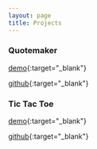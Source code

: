 ```yaml
---
layout: page
title: Projects
---
```



### Quotemaker

[demo](https://myquotemaker.herokuapp.com/ "Quotemaker demo"){:target="_blank"} 

[github](https://github.com/emilyforst/quotemaker "Quotemaker github"){:target="_blank"}



### Tic Tac Toe

[demo](https://mytictactoe.herokuapp.com/ "Tic Tac Toe demo"){:target="_blank"} 

[github](https://github.com/emilyforst/tic-tac-toe "Tic Tac Toe github"){:target="_blank"}